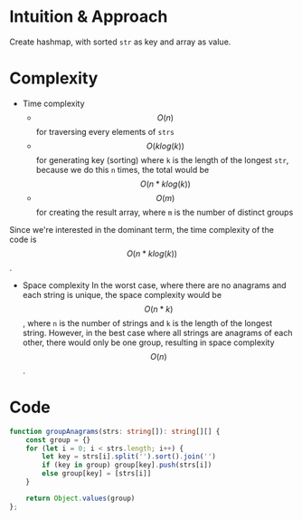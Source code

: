 # Intuition & Approach
Create hashmap, with sorted `str` as key and array as value.
# Complexity
- Time complexity
  - $$O(n)$$ for traversing every elements of `strs`
  - $$O(k log (k))$$ for generating key (sorting) where `k` is the length of the longest `str`, because we do this `n` times, the total would be $$O(n * k log(k))$$
  - $$O(m)$$ for creating the result array, where `m` is the number of distinct groups

Since we're interested in the dominant term, the time complexity of the code is $$O(n * klog(k))$$.

- Space complexity
In the worst case, where there are no anagrams and each string is unique, the space complexity would be $$O(n * k)$$, where `n` is the number of strings and `k` is the length of the longest string. However, in the best case where all strings are anagrams of each other, there would only be one group, resulting in space complexity $$O(n)$$.

# Code
```ts
function groupAnagrams(strs: string[]): string[][] {
    const group = {}
    for (let i = 0; i < strs.length; i++) {
        let key = strs[i].split('').sort().join('')
        if (key in group) group[key].push(strs[i])
        else group[key] = [strs[i]]
    }

    return Object.values(group)
};
```